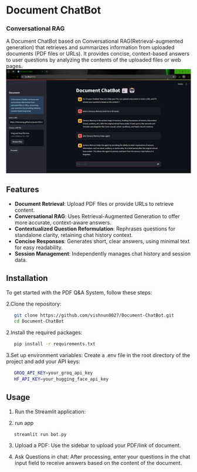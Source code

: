# Document ChatBot

 ### Conversational RAG
A Document ChatBot based on Conversational RAG(Retrieval-augmented generation) that retrieves and summarizes information from uploaded documents (PDF files or URLs). 
It provides concise, context-based answers to user questions by analyzing the contents of the uploaded files or web pages.
![Screenshot](./img/Screenshot.png)
## Features

- **Document Retrieval**: Upload PDF files or provide URLs to retrieve content.
- **Conversational RAG**: Uses Retrieval-Augmented Generation to offer more accurate, context-aware answers.
- **Contextualized Question Reformulation**: Rephrases questions for standalone clarity, retaining chat history context.
- **Concise Responses**: Generates short, clear answers, using minimal text for easy readability.
- **Session Management**: Independently manages chat history and session data.

## Installation

To get started with the PDF Q&A System, follow these steps:

2.Clone the repository:
   ```bash
      git clone https://github.com/vishnun0027/Document-ChatBot.git
      cd Document-ChatBot
   ```
2.Install the required packages:
```bash
   pip install -r requirements.txt
```
3.Set up environment variables: Create a .env file in the root directory of the project and add your API keys:
```bash
   GROQ_API_KEY=your_groq_api_key
   HF_API_KEY=your_hugging_face_api_key
```

## Usage
1. Run the Streamlit application:

2. run app
```gash
   streamlit run bot.py
```


3. Upload a PDF:
Use the sidebar to upload your PDF/link of document.

4. Ask Questions in chat:
After processing, enter your questions in the chat input field to receive answers based on the content of the document.
